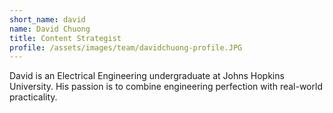 ```yaml
---
short_name: david
name: David Chuong
title: Content Strategist
profile: /assets/images/team/davidchuong-profile.JPG
---
```


David is an Electrical Engineering undergraduate at Johns Hopkins University. His passion is to combine engineering perfection with real-world practicality.
